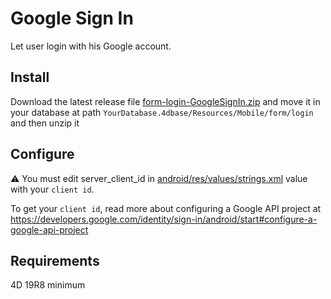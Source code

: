 # Google Sign In

Let user login with his Google account.

## Install

Download the latest release file [form-login-GoogleSignIn.zip](https://github.com/4d-go-mobile/form-login-GoogleSignIn/releases/latest/download/form-login-GoogleSignIn.zip) and move it in your database at path `YourDatabase.4dbase/Resources/Mobile/form/login` and then unzip it

## Configure 

⚠️ You must edit server_client_id in [android/res/values/strings.xml](https://github.com/4d-go-mobile/form-login-GoogleSignIn/blob/e40d7b44c8e5f0acdd09258286e619705914d6ad/android/res/values/strings.xml#L2) value with your `client id`.

To get your `client id`, read more about configuring a Google API project at https://developers.google.com/identity/sign-in/android/start#configure-a-google-api-project

## Requirements

4D 19R8 minimum
